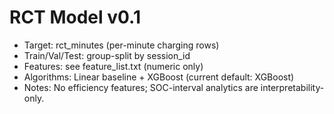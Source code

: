 # RCT Model v0.1
- Target: rct_minutes (per-minute charging rows)
- Train/Val/Test: group-split by session_id
- Features: see feature_list.txt (numeric only)
- Algorithms: Linear baseline + XGBoost (current default: XGBoost)
- Notes: No efficiency features; SOC-interval analytics are interpretability-only.
